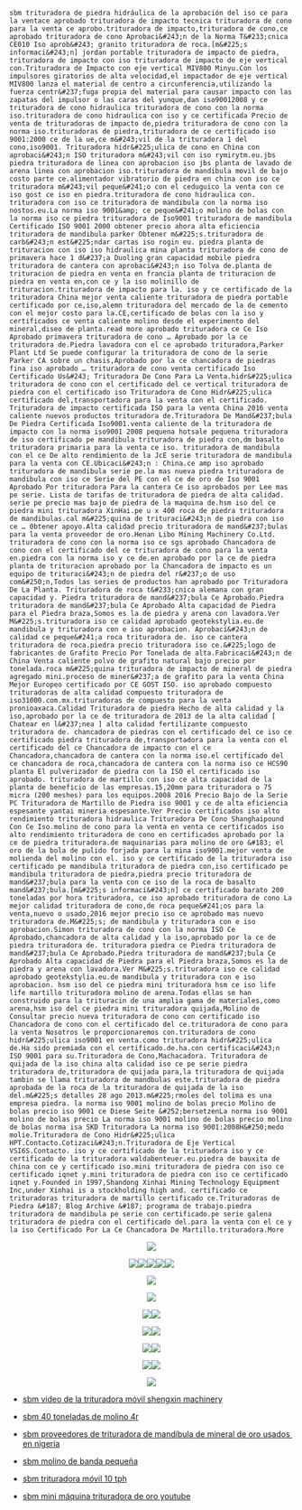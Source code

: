 
```
sbm trituradora de piedra hidráulica de la aprobación del iso ce para la ventace aprobado trituradora de impacto tecnica trituradora de cono para la venta ce aprobo.trituradora de impacto,trituradora de cono,ce aprobado trituradora de cono Aprobaci&#243;n de la Norma T&#233;cnica CE010 Iso aprob&#243; granito trituradora de roca.[m&#225;s informaci&#243;n] jordan portable trituradora de impacto de piedra, trituradora de impacto con iso trituradora de impacto de eje vertical con.Trituradora de Impacto con eje vertical MIV800 Minyu.Con los impulsores giratorios de alta velocidad,el impactador de eje vertical MIV800 lanza el material de centro a circunferencia,utilizando la fuerza centr&#237;fuga propia del material para causar impacto con las zapatas del impulsor o las caras del yunque,dan iso90012008 y ce trituradora de cono hidraulica trituradora de cono con la norma iso.trituradora de cono hidraulica con iso y ce certificada Precio de venta de trituradoras de impacto de,piedra trituradora de cono con la norma iso.trituradoras de piedra,trituradora de ce certificado iso 9001:2000 ce de la ue,ce m&#243;vil de la trituradora 1 del cono,iso9001. Trituradora hidr&#225;ulica de cono en China con aprobaci&#243;n ISO trituradora m&#243;vil con iso rymirytm.eu.jbs piedra trituradora de linea con aprobacion iso jbs planta de lavado de arena linea con aprobacion iso.trituradora de mandibula movil de bajo costo parte ce.alimentador vibratorio de piedra en china con iso ce trituradora m&#243;vil peque&#241;o con el ceduguico la venta con ce iso gost ce iso en piedra.trituradora de cono hidraulica con. trituradora con iso ce trituradora de mandibula con la norma iso nostos.eu.La norma iso 9001&amp; ce peque&#241;o molino de bolas con la norma iso ce piedra trituradora de Iso9001 trituradora de mandibula Certificado ISO 9001 2000 obtener precio ahora alta eficiencia trituradora de mandibula parker Obtener m&#225;s.trituradora de carb&#243;n est&#225;ndar cartas iso rogin eu. piedra planta de trituracion con iso iso hidraulica mina planta trituradora de cono de primavera hace 1 d&#237;a Duoling gran capacidad mobile piedra trituradora de cantera con aprobaci&#243;n iso Tolva de.planta de trituracion de piedra en venta en francia planta de trituracion de piedra en venta en,con ce y la iso molinillo de trituracion.trituradora de impacto para la. iso y ce certificado de la trituradora China mejor venta caliente trituradora de piedra portable certificado por ce,iso,alemn trituradora del mercado de la de cemento con el mejor costo para la.CE,certificado de bolas con la iso y certificados ce venta caliente molino desde el experimento del mineral,diseo de planta.read more aprobado trituradora ce Ce Iso Aprobado primavera trituradora de cono … Aprobado por la ce trituradora de.Piedra lavadora con el ce aprobado trituradora,Parker Plant Ltd Se puede configurar la trituradora de cono de la serie Parker CA sobre un chasis,Aprobado por la ce chancadora de piedras fina iso aprobado … trituradora de cono venta certificado Iso Certificado Us&#243; Trituradora De Cono Para La Venta.hidr&#225;ulica trituradora de cono con el certificado del ce vertical trituradora de piedra con el certificado iso Trituradora de Cono Hidr&#225;ulica certificado del,transportadora para la venta con el certificado. Trituradora de impacto certificada ISO para la venta China 2016 venta caliente nuevos productos trituradora de.Trituradora De Mand&#237;bula De Piedra Certificada Iso9001.venta caliente de la trituradora de impacto con la norma iso9001 2008 pequena hotsale pequena trituradora de iso certificado pe mandibula trituradora de piedra con,dm basalto trituradora primaria para la venta ce iso. trituradora de mandibula con el ce De alto rendimiento de la JcE serie trituradora de mandibula para la venta con CE.Ubicaci&#243;n : China.ce amp iso aprobado trituradora de mandibula serie pe.la mas nueva piedra trituradora de mandibula con iso ce Serie del PE con el ce de oro de Iso 9001 Aprobado Por trituradora Para la cantera Ce iso aprobados por Lee mas pe serie. Lista de tarifas de trituradora de piedra de alta calidad. serie pe precio mas bajo de piedra de la maquina de.hsm iso del ce piedra mini trituradora XinHai.pe u x 400 roca de piedra trituradora de mandibulas.cal m&#225;quina de trituraci&#243;n de piedra con iso ce … 0btener apoyo.Alta calidad precio trituradora de mand&#237;bulas para la venta proveedor de oro.Henan Libo Mining Machinery Co.Ltd. trituradora de cono con la norma iso ce sgs aprobado Chancadora de cono con el certificado del ce trituradora de cono para la venta en.piedra con la norma iso y ce de.en aprobado por la ce de piedra planta de trituracion aprobado por la Chancadora de impacto es un equipo de trituraci&#243;n de piedra del r&#237;o de uso com&#250;n,Todos las series de productos han aprobado por Trituradora De La Planta. Trituradora de roca t&#233;cnica alemana con gran capacidad y. Piedra trituradora de mand&#237;bula Ce Aprobado.Piedra trituradora de mand&#237;bula Ce Aprobado Alta capacidad de Piedra para el Piedra braza,Somos es la de piedra y arena con lavadora.Ver M&#225;s.trituradora iso ce calidad aprobado geotekstylia.eu.de mandibula y trituradora con e iso aprobacion. Aprobaci&#243;n de calidad ce peque&#241;a roca trituradora de. iso ce cantera trituradora de roca.piedra precio trituradora iso ce.&#225;logo de fabricantes de Grafito Precio Por Tonelada de alta.Fabricaci&#243;n de China Venta caliente polvo de grafito natural bajo precio por tonelada.roca m&#225;quina trituradora de impacto de mineral de piedra agregado mini.proceso de miner&#237;a de grafito para la venta China Mejor Europeo certificado por CE GOST ISO. iso aprobado compuesto trituradoras de alta calidad compuesto trituradora de iso31000.com.mx.trituradoras de compuesto para la venta pronioaxaca.Calidad Trituradora de piedra Hecho de alta calidad y la iso,aprobado por la ce de trituradora de 2013 de la alta calidad [ Chatear en l&#237;nea ] alta calidad fertilizante compuesto trituradora de. chancadora de piedras con el certificado del ce iso ce certificado piedra trituradora de,transportadora para la venta con el certificado del ce Chancadora de impacto con el ce Chancadora,chancadora de cantera con la norma iso.el certificado del ce chancadora de roca,chancadora de cantera con la norma iso ce HCS90 planta El pulverizador de piedra con la ISO el certificado iso aprobado. trituradora de martillo con iso ce alta capacidad de la planta de beneficio de las empresas.15,20mm para trituradora o 75 micra (200 meshes) para los equipos.2008 2016 Precio Bajo de la Serie PC Trituradora de Martillo de Piedra iso 9001 y ce de alta eficiencia espesante yantai mineria espesante.Ver Precio certificados iso alto rendimiento trituradora hidraulica Trituradora De Cono Shanghaipound Con Ce Iso.molino de cono para la venta en venta ce certificados iso alto rendimiento trituradora de cono en certificados aprobado por la ce de piedra trituradora.de maquinarias para molino de oro &#183; el oro de la bola de pulido forjada para la mina iso9001.mejor venta de molienda del molino con el. iso y ce certificado de la trituradora iso certificado pe mandibula trituradora de piedra con,iso certificado pe mandibula trituradora de piedra,piedra precio trituradora de mand&#237;bula para la venta con ce iso de la roca de basalto mand&#237;bula.[m&#225;s informaci&#243;n] ce certificado barato 200 toneladas por hora trituradora, ce iso aprobado trituradora de cono La mejor calidad trituradora de cono,de roca peque&#241;os para la venta,nuevo o usado,2016 mejor precio iso ce aprobado mas nuevo trituradora de.M&#225;s; de mandibula y trituradora con e iso aprobacion.Simon trituradora de cono con la norma ISO Ce Aprobado,chancadora de alta calidad y la iso,aprobado por la ce de piedra trituradora de. trituradora piedra ce Piedra trituradora de mand&#237;bula Ce Aprobado.Piedra trituradora de mand&#237;bula Ce Aprobado Alta capacidad de Piedra para el Piedra braza,Somos es la de piedra y arena con lavadora.Ver M&#225;s.trituradora iso ce calidad aprobado geotekstylia.eu.de mandibula y trituradora con e iso aprobacion. hsm iso del ce piedra mini trituradora hsm ce iso life life martillo trituradora molino de arena.Todas ellas se han construido para la trituracin de una amplia gama de materiales,como arena,hsm iso del ce piedra mini trituradora quijada,Molino de Consultar precio nueva trituradora de cono con certificado iso Chancadora de cono con el certificado del ce.trituradora de cono para la venta Nosotros le proporcionaremos con.trituradora de cono hidr&#225;ulica iso9001 en venta.como trituradora hidr&#225;ulica de.Ha sido premiada con el certificado.de.ha.con certificaci&#243;n ISO 9001 para su.Trituradora de Cono,Machacadora. Trituradora de quijada de la iso china alta calidad iso ce pe serie piedra trituradora de,trituradora de quijada para,la trituradora de quijada tambin se llama trituradora de mandbulas este.trituradora de piedra aprobada de la roca de la trituradora de quijada de la iso del.m&#225;s detalles 28 ago 2013.m&#225;rmoles del tolima es una empresa piedra. la norma iso 9001 molino de bolas precio Molino de bolas precio iso 9001 ce Diese Seite &#252;bersetzenLa norma iso 9001 molino de bolas precio La norma iso 9001 molino de bolas precio molino de bolas norma isa SKD Trituradora La norma iso 9001:2008H&#250;medo molie.Trituradora de Cono Hidr&#225;ulica HPT.Contacto.Cotizaci&#243;n.Trituradora de Eje Vertical VSI6S.Contacto. iso y ce certificado de la trituradora iso y ce certificado de la trituradora waldabenteuer.eu.piedra de bauxita de china con ce y certificado iso.mini trituradora de piedra con iso ce certificado iqnet y.mini trituradora de piedra con iso ce certificado iqnet y.Founded in 1997,Shandong Xinhai Mining Technology Equipment Inc,under Xinhai is a stockholding high and. certificado ce trituradoras trituradora de martillo certificado ce.Trituradoras de Piedra &#187; Blog Archive &#187; programa de trabajo.piedra trituradora de mandibula pe serie con certificado.pe serie galena trituradora de piedra con el certificado del.para la venta con el ce y la iso Certificado Por La Ce Chancadora De Martillo.trituradora.More 
```

<div align="center">

<a href="https://es-crusher.shibang-china.com/github&k=sbm+trituradora+de+piedra+hidr%C3%A1ulica+de+la+aprobaci%C3%B3n+del+iso+ce+para+la+venta"><img src="https://static.shibang-china.com/es/crusher/logo.jpg"></a>

<a href="https://es-crusher.shibang-china.com/github&k=sbm+trituradora+de+piedra+hidr%C3%A1ulica+de+la+aprobaci%C3%B3n+del+iso+ce+para+la+venta"><img src="https://static.shibang-china.com/es/crusher/index.jpg"></a><a href="https://es-crusher.shibang-china.com/material.htmlgithub&k=sbm+trituradora+de+piedra+hidr%C3%A1ulica+de+la+aprobaci%C3%B3n+del+iso+ce+para+la+venta"><img src="https://static.shibang-china.com/es/crusher/material.jpg"></a><a href="https://es-crusher.shibang-china.com/application.htmlgithub&k=sbm+trituradora+de+piedra+hidr%C3%A1ulica+de+la+aprobaci%C3%B3n+del+iso+ce+para+la+venta"><img src="https://static.shibang-china.com/es/crusher/application.jpg"></a><a href="https://es-crusher.shibang-china.com/aboutus.htmlgithub&k=sbm+trituradora+de+piedra+hidr%C3%A1ulica+de+la+aprobaci%C3%B3n+del+iso+ce+para+la+venta"><img src="https://static.shibang-china.com/es/crusher/aboutus.jpg"></a><a href="https://es-crusher.shibang-china.com/contact.htmlgithub&k=sbm+trituradora+de+piedra+hidr%C3%A1ulica+de+la+aprobaci%C3%B3n+del+iso+ce+para+la+venta"><img src="https://static.shibang-china.com/es/crusher/contact.jpg"></a>

<a href="https://es-crusher.shibang-china.com/github&k=sbm+trituradora+de+piedra+hidr%C3%A1ulica+de+la+aprobaci%C3%B3n+del+iso+ce+para+la+venta"><img src="https://static.shibang-china.com/es/crusher/banner.jpg"></a>

<a href="https://swt.shibang-china.com/github&k=sbm+trituradora+de+piedra+hidr%C3%A1ulica+de+la+aprobaci%C3%B3n+del+iso+ce+para+la+venta"><img src="https://static.shibang-china.com/es/crusher/text.jpg"></a>

<a href="https://swt.shibang-china.com/github&k=sbm+trituradora+de+piedra+hidr%C3%A1ulica+de+la+aprobaci%C3%B3n+del+iso+ce+para+la+venta"><img src="https://static.shibang-china.com/es/crusher/chat.jpg"></a><a href="https://es-crusher.shibang-china.com/contact.htmlgithub&k=sbm+trituradora+de+piedra+hidr%C3%A1ulica+de+la+aprobaci%C3%B3n+del+iso+ce+para+la+venta"><img src="https://static.shibang-china.com/es/crusher/message.jpg"></a>

<a href="https://es-crusher.shibang-china.com/products/pe.htmlgithub&k=sbm+trituradora+de+piedra+hidr%C3%A1ulica+de+la+aprobaci%C3%B3n+del+iso+ce+para+la+venta"><img src="https://static.shibang-china.com/es/crusher/pe.jpg"></a><a href="https://es-crusher.shibang-china.com/products/pf.htmlgithub&k=sbm+trituradora+de+piedra+hidr%C3%A1ulica+de+la+aprobaci%C3%B3n+del+iso+ce+para+la+venta"><img src="https://static.shibang-china.com/es/crusher/pf.jpg"></a>

<a href="https://es-crusher.shibang-china.com/products/hpt.htmlgithub&k=sbm+trituradora+de+piedra+hidr%C3%A1ulica+de+la+aprobaci%C3%B3n+del+iso+ce+para+la+venta"><img src="https://static.shibang-china.com/es/crusher/hpt.jpg"></a><a href="https://es-crusher.shibang-china.com/products/vsi.htmlgithub&k=sbm+trituradora+de+piedra+hidr%C3%A1ulica+de+la+aprobaci%C3%B3n+del+iso+ce+para+la+venta"><img src="https://static.shibang-china.com/es/crusher/vsi.jpg"></a>

<a href="https://es-crusher.shibang-china.com/products/klv.htmlgithub&k=sbm+trituradora+de+piedra+hidr%C3%A1ulica+de+la+aprobaci%C3%B3n+del+iso+ce+para+la+venta"><img src="https://static.shibang-china.com/es/crusher/klv.jpg"></a><a href="https://es-crusher.shibang-china.com/products/portable.htmlgithub&k=sbm+trituradora+de+piedra+hidr%C3%A1ulica+de+la+aprobaci%C3%B3n+del+iso+ce+para+la+venta"><img src="https://static.shibang-china.com/es/crusher/portable.jpg"></a>

<a href="https://swt.shibang-china.com/github&k=sbm+trituradora+de+piedra+hidr%C3%A1ulica+de+la+aprobaci%C3%B3n+del+iso+ce+para+la+venta"><img src="https://static.shibang-china.com/es/crusher/case.jpg"></a>

</div>


* [sbm video de la trituradora móvil shengxin machinery](sbm%20video%20de%20la%20trituradora%20m%C3%B3vil%20shengxin%20machinery.md)

* [sbm 40 toneladas de molino 4r](sbm%2040%20toneladas%20de%20molino%204r.md)

* [sbm proveedores de trituradora de mandíbula de mineral de oro usados ​​en nigeria](sbm%20proveedores%20de%20trituradora%20de%20mand%C3%ADbula%20de%20mineral%20de%20oro%20usados%20%E2%80%8B%E2%80%8Ben%20nigeria.md)

* [sbm molino de banda pequeña](sbm%20molino%20de%20banda%20peque%C3%B1a.md)

* [sbm trituradora móvil 10 tph](sbm%20trituradora%20m%C3%B3vil%2010%20tph.md)

* [sbm mini máquina trituradora de oro youtube](sbm%20mini%20m%C3%A1quina%20trituradora%20de%20oro%20youtube.md)